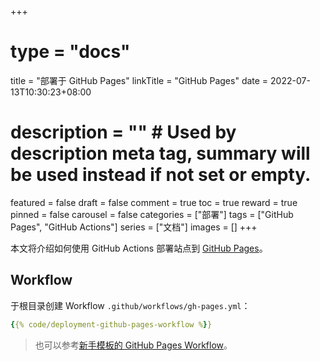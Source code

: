 +++
# type = "docs"
title = "部署于 GitHub Pages"
linkTitle = "GitHub Pages"
date = 2022-07-13T10:30:23+08:00
# description = "" # Used by description meta tag, summary will be used instead if not set or empty.
featured = false
draft = false
comment = true
toc = true
reward = true
pinned = false
carousel = false
categories = ["部署"]
tags = ["GitHub Pages", "GitHub Actions"]
series = ["文档"]
images = []
+++

本文将介绍如何使用 GitHub Actions 部署站点到 [GitHub Pages](https://pages.github.com/)。

<!--more-->

## Workflow

于根目录创建 Workflow `.github/workflows/gh-pages.yml`：

```yaml
{{% code/deployment-github-pages-workflow %}}
```

> 也可以参考[新手模板的 GitHub Pages Workflow](https://github.com/razonyang/hugo-theme-bootstrap-skeleton/blob/main/.github/workflows/gh-pages.yml)。
